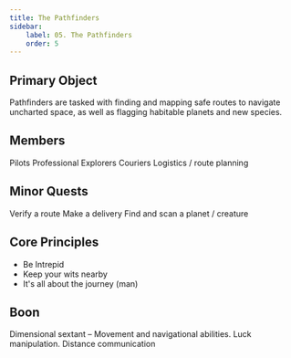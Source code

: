 ```yaml
---
title: The Pathfinders
sidebar:
    label: 05. The Pathfinders
    order: 5
---
```


## Primary Object

Pathfinders are tasked with finding and mapping safe routes to navigate uncharted space, as well as flagging habitable planets and new species.

## Members

Pilots
Professional Explorers
Couriers
Logistics / route planning

## Minor Quests

Verify a route
Make a delivery
Find and scan a planet / creature

## Core Principles

- Be Intrepid
- Keep your wits nearby
- It's all about the journey (man)

## Boon

Dimensional sextant – Movement and navigational abilities. Luck manipulation. Distance communication
